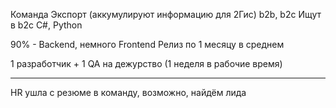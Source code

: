 Команда Экспорт (аккумулируют информацию для 2Гис)
b2b, b2c
Ищут в b2c 
C#, Python

90% - Backend, немного Frontend
Релиз по 1 месяцу в среднем

1 разработчик + 1 QA на дежурство (1 неделя в рабочие время)

_____
HR ушла с резюме в команду, возможно, найдём лида
